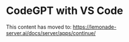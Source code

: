 # CodeGPT with VS Code

This content has moved to: https://lemonade-server.ai/docs/server/apps/continue/
